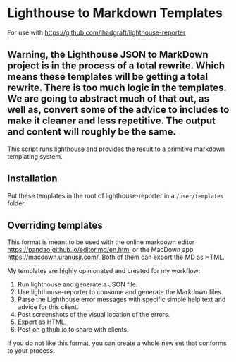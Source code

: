 # Lighthouse to Markdown Templates


For use with https://github.com/ihadgraft/lighthouse-reporter

## Warning, the Lighthouse JSON to MarkDown project is in the process of a total rewrite. Which means these templates will be getting a total rewrite. There is too much logic in the templates. We are going to abstract much of that out, as well as, convert some of the advice to includes to make it cleaner and less repetitive.  The output and content will roughly be the same.


This script runs [lighthouse](https://developers.google.com/web/tools/lighthouse/) and provides the result to a primitive markdown templating system.

## Installation

Put these templates in the root of lighthouse-reporter in a `/user/templates` folder.

## Overriding templates

This format is meant to be used with the online markdown editor https://pandao.github.io/editor.md/en.html or the MacDown app https://macdown.uranusjr.com/. Both of them can export the MD as HTML.

My templates are highly opinionated and created for my workflow:

1. Run lighthouse and generate a JSON file.
2. Use lighthouse-reporter to consume and generate the Markdown files.
3. Parse the Lighthouse error messages with specific simple help text and advice for this client.
4. Post screenshots of the visual location of the errors.
5. Export as HTML.
6. Post on github.io to share with clients.

If you do not like this format, you can create a whole new set that conforms to your process.
